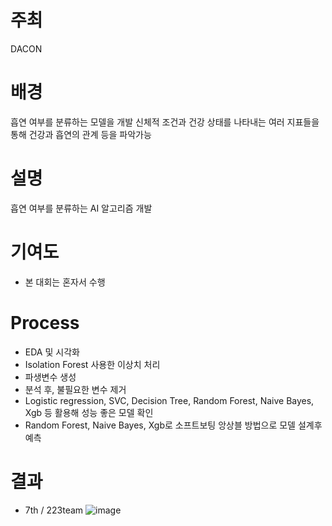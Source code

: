 # 주최
DACON

# 배경
흡연 여부를 분류하는 모델을 개발
신체적 조건과 건강 상태를 나타내는 여러 지표들을 통해 건강과 흡연의 관계 등을 파악가능

# 설명
흡연 여부를 분류하는 AI 알고리즘 개발

# 기여도
- 본 대회는 혼자서 수행

# Process
- EDA 및 시각화
- Isolation Forest 사용한 이상치 처리
- 파생변수 생성
- 분석 후, 불필요한 변수 제거
- Logistic regression, SVC, Decision Tree, Random Forest, Naive Bayes, Xgb 등 활용해 성능 좋은 모델 확인
- Random Forest, Naive Bayes, Xgb로 소프트보팅 앙상블 방법으로 모델 설계후 예측
  
# 결과
- 7th / 223team
![image](https://github.com/seung-bin99/project/assets/153293674/87974f98-904b-4557-8cf4-6e86dc6075e9)

